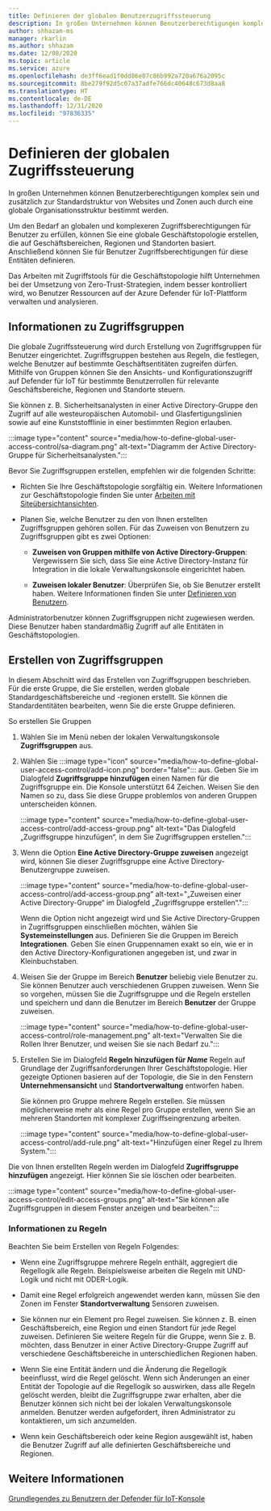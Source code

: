 ```yaml
---
title: Definieren der globalen Benutzerzugriffssteuerung
description: In großen Unternehmen können Benutzerberechtigungen komplex sein und zusätzlich zur Standardstruktur von Websites und Zonen auch durch eine globale Organisationsstruktur bestimmt werden.
author: shhazam-ms
manager: rkarlin
ms.author: shhazam
ms.date: 12/08/2020
ms.topic: article
ms.service: azure
ms.openlocfilehash: de3ff6ead1f0dd86e07c86b992a720a676a2095c
ms.sourcegitcommit: 8be279f92d5c07a37adfe766dc40648c673d8aa8
ms.translationtype: HT
ms.contentlocale: de-DE
ms.lasthandoff: 12/31/2020
ms.locfileid: "97836335"
---
```

# <a name="define-global-access-control"></a>Definieren der globalen Zugriffssteuerung

In großen Unternehmen können Benutzerberechtigungen komplex sein und zusätzlich zur Standardstruktur von Websites und Zonen auch durch eine globale Organisationsstruktur bestimmt werden.

Um den Bedarf an globalen und komplexeren Zugriffsberechtigungen für Benutzer zu erfüllen, können Sie eine globale Geschäftstopologie erstellen, die auf Geschäftsbereichen, Regionen und Standorten basiert. Anschließend können Sie für Benutzer Zugriffsberechtigungen für diese Entitäten definieren.

Das Arbeiten mit Zugriffstools für die Geschäftstopologie hilft Unternehmen bei der Umsetzung von Zero-Trust-Strategien, indem besser kontrolliert wird, wo Benutzer Ressourcen auf der Azure Defender für IoT-Plattform verwalten und analysieren.

## <a name="about-access-groups"></a>Informationen zu Zugriffsgruppen

Die globale Zugriffssteuerung wird durch Erstellung von Zugriffsgruppen für Benutzer eingerichtet. Zugriffsgruppen bestehen aus Regeln, die festlegen, welche Benutzer auf bestimmte Geschäftsentitäten zugreifen dürfen. Mithilfe von Gruppen können Sie den Ansichts- und Konfigurationszugriff auf Defender für IoT für bestimmte Benutzerrollen für relevante Geschäftsbereiche, Regionen und Standorte steuern.

Sie können z. B. Sicherheitsanalysten in einer Active Directory-Gruppe den Zugriff auf alle westeuropäischen Automobil- und Glasfertigungslinien sowie auf eine Kunststofflinie in einer bestimmten Region erlauben.

:::image type="content" source="media/how-to-define-global-user-access-control/sa-diagram.png" alt-text="Diagramm der Active Directory-Gruppe für Sicherheitsanalysten.":::

Bevor Sie Zugriffsgruppen erstellen, empfehlen wir die folgenden Schritte:

- Richten Sie Ihre Geschäftstopologie sorgfältig ein. Weitere Informationen zur Geschäftstopologie finden Sie unter [Arbeiten mit Siteübersichtansichten](how-to-gain-insight-into-global-regional-and-local-threats.md#work-with-site-map-views).

- Planen Sie, welche Benutzer zu den von Ihnen erstellten Zugriffsgruppen gehören sollen. Für das Zuweisen von Benutzern zu Zugriffsgruppen gibt es zwei Optionen:

  - **Zuweisen von Gruppen mithilfe von Active Directory-Gruppen**: Vergewissern Sie sich, dass Sie eine Active Directory-Instanz für Integration in die lokale Verwaltungskonsole eingerichtet haben.
  
  - **Zuweisen lokaler Benutzer**: Überprüfen Sie, ob Sie Benutzer erstellt haben. Weitere Informationen finden Sie unter [Definieren von Benutzern](how-to-create-and-manage-users.md#define-users).

Administratorbenutzer können Zugriffsgruppen nicht zugewiesen werden. Diese Benutzer haben standardmäßig Zugriff auf alle Entitäten in Geschäftstopologien.

## <a name="create-access-groups"></a>Erstellen von Zugriffsgruppen

In diesem Abschnitt wird das Erstellen von Zugriffsgruppen beschrieben. Für die erste Gruppe, die Sie erstellen, werden globale Standardgeschäftsbereiche und -regionen erstellt. Sie können die Standardentitäten bearbeiten, wenn Sie die erste Gruppe definieren.

So erstellen Sie Gruppen

1. Wählen Sie im Menü neben der lokalen Verwaltungskonsole **Zugriffsgruppen** aus.

2. Wählen Sie :::image type="icon" source="media/how-to-define-global-user-access-control/add-icon.png" border="false"::: aus. Geben Sie im Dialogfeld **Zugriffsgruppe hinzufügen** einen Namen für die Zugriffsgruppe ein. Die Konsole unterstützt 64 Zeichen. Weisen Sie den Namen so zu, dass Sie diese Gruppe problemlos von anderen Gruppen unterscheiden können.

   :::image type="content" source="media/how-to-define-global-user-access-control/add-access-group.png" alt-text="Das Dialogfeld „Zugriffsgruppe hinzufügen“, in dem Sie Zugriffsgruppen erstellen.":::

3. Wenn die Option **Eine Active Directory-Gruppe zuweisen** angezeigt wird, können Sie dieser Zugriffsgruppe eine Active Directory-Benutzergruppe zuweisen.

   :::image type="content" source="media/how-to-define-global-user-access-control/add-access-group.png" alt-text="„Zuweisen einer Active Directory-Gruppe“ im Dialogfeld „Zugriffsgruppe erstellen“.":::

   Wenn die Option nicht angezeigt wird und Sie Active Directory-Gruppen in Zugriffsgruppen einschließen möchten, wählen Sie **Systemeinstellungen** aus. Definieren Sie die Gruppen im Bereich **Integrationen**. Geben Sie einen Gruppennamen exakt so ein, wie er in den Active Directory-Konfigurationen angegeben ist, und zwar in Kleinbuchstaben.

5. Weisen Sie der Gruppe im Bereich **Benutzer** beliebig viele Benutzer zu. Sie können Benutzer auch verschiedenen Gruppen zuweisen. Wenn Sie so vorgehen, müssen Sie die Zugriffsgruppe und die Regeln erstellen und speichern und dann die Benutzer im Bereich **Benutzer** der Gruppe zuweisen.

   :::image type="content" source="media/how-to-define-global-user-access-control/role-management.png" alt-text="Verwalten Sie die Rollen Ihrer Benutzer, und weisen Sie sie nach Bedarf zu.":::

6. Erstellen Sie im Dialogfeld **Regeln hinzufügen für *Name*** Regeln auf Grundlage der Zugriffsanforderungen Ihrer Geschäftstopologie. Hier gezeigte Optionen basieren auf der Topologie, die Sie in den Fenstern **Unternehmensansicht** und **Standortverwaltung** entworfen haben. 

   Sie können pro Gruppe mehrere Regeln erstellen. Sie müssen möglicherweise mehr als eine Regel pro Gruppe erstellen, wenn Sie an mehreren Standorten mit komplexer Zugriffseingrenzung arbeiten. 

   :::image type="content" source="media/how-to-define-global-user-access-control/add-rule.png" alt-text="Hinzufügen einer Regel zu Ihrem System.":::

Die von Ihnen erstellten Regeln werden im Dialogfeld **Zugriffsgruppe hinzufügen** angezeigt. Hier können Sie sie löschen oder bearbeiten.

:::image type="content" source="media/how-to-define-global-user-access-control/edit-access-groups.png" alt-text="Sie können alle Zugriffsgruppen in diesem Fenster anzeigen und bearbeiten.":::

### <a name="about-rules"></a>Informationen zu Regeln

Beachten Sie beim Erstellen von Regeln Folgendes:

- Wenn eine Zugriffsgruppe mehrere Regeln enthält, aggregiert die Regellogik alle Regeln. Beispielsweise arbeiten die Regeln mit UND-Logik und nicht mit ODER-Logik.

- Damit eine Regel erfolgreich angewendet werden kann, müssen Sie den Zonen im Fenster **Standortverwaltung** Sensoren zuweisen.

- Sie können nur ein Element pro Regel zuweisen. Sie können z. B. einen Geschäftsbereich, eine Region und einen Standort für jede Regel zuweisen. Definieren Sie weitere Regeln für die Gruppe, wenn Sie z. B. möchten, dass Benutzer in einer Active Directory-Gruppe Zugriff auf verschiedene Geschäftsbereiche in unterschiedlichen Regionen haben.

- Wenn Sie eine Entität ändern und die Änderung die Regellogik beeinflusst, wird die Regel gelöscht. Wenn sich Änderungen an einer Entität der Topologie auf die Regellogik so auswirken, dass alle Regeln gelöscht werden, bleibt die Zugriffsgruppe zwar erhalten, aber die Benutzer können sich nicht bei der lokalen Verwaltungskonsole anmelden. Benutzer werden aufgefordert, ihren Administrator zu kontaktieren, um sich anzumelden.

- Wenn kein Geschäftsbereich oder keine Region ausgewählt ist, haben die Benutzer Zugriff auf alle definierten Geschäftsbereiche und Regionen.

## <a name="see-also"></a>Weitere Informationen

[Grundlegendes zu Benutzern der Defender für IoT-Konsole](how-to-create-and-manage-users.md)
